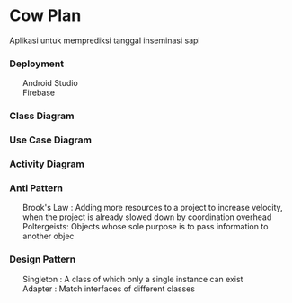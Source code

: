 <h1>Cow Plan</h1>
Aplikasi untuk memprediksi tanggal inseminasi sapi

<h3>Deployment</h3>
<ul>Android Studio<br> 
Firebase</ul>

<h3>Class Diagram</h3>

<h3>Use Case Diagram</h3>

<h3>Activity Diagram</h3>


<h3>Anti Pattern</h3>
<ul>Brook's Law : Adding more resources to a project to increase velocity, when the project is already slowed down by coordination overhead<br>
Poltergeists: Objects whose sole purpose is to pass information to another objec</ul>

<h3>Design Pattern</h3>
<ul>Singleton : A class of which only a single instance can exist <br>
  Adapter : Match interfaces of different classes</ul>
